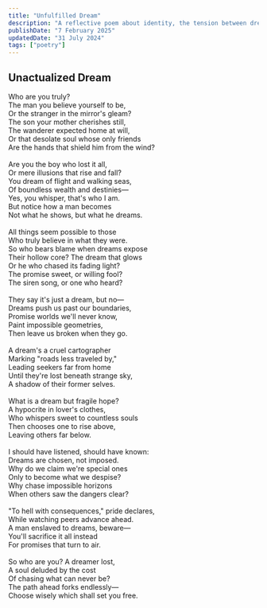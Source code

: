 ```yaml
---
title: "Unfulfilled Dream"
description: "A reflective poem about identity, the tension between dreams and reality, and the struggle between belief and self"
publishDate: "7 February 2025"
updatedDate: "31 July 2024"
tags: ["poetry"]
---
```


## Unactualized Dream

Who are you truly?<br/>
The man you believe yourself to be,<br/>
Or the stranger in the mirror's gleam?<br/>
The son your mother cherishes still,<br/>
The wanderer expected home at will,<br/>
Or that desolate soul whose only friends<br/>
Are the hands that shield him from the wind?<br/>
<br/>
Are you the boy who lost it all,<br/>
Or mere illusions that rise and fall?<br/>
You dream of flight and walking seas,<br/>
Of boundless wealth and destinies—<br/>
Yes, you whisper, that's who I am.<br/>
But notice how a man becomes<br/>
Not what he shows, but what he dreams.<br/>
<br/>
All things seem possible to those<br/>
Who truly believe in what they were.<br/>
So who bears blame when dreams expose<br/>
Their hollow core? The dream that glows<br/>
Or he who chased its fading light?<br/>
The promise sweet, or willing fool?<br/>
The siren song, or one who heard?<br/>
<br/>
They say it's just a dream, but no—<br/>
Dreams push us past our boundaries,<br/>
Promise worlds we'll never know,<br/>
Paint impossible geometries,<br/>
Then leave us broken when they go.<br/>
<br/>
A dream's a cruel cartographer<br/>
Marking "roads less traveled by,"<br/>
Leading seekers far from home<br/>
Until they're lost beneath strange sky,<br/>
A shadow of their former selves.<br/>
<br/>
What is a dream but fragile hope?<br/>
A hypocrite in lover's clothes,<br/>
Who whispers sweet to countless souls<br/>
Then chooses one to rise above,<br/>
Leaving others far below.<br/>
<br/>
I should have listened, should have known:<br/>
Dreams are chosen, not imposed.<br/>
Why do we claim we're special ones<br/>
Only to become what we despise?<br/>
Why chase impossible horizons<br/>
When others saw the dangers clear?<br/>
<br/>
"To hell with consequences," pride declares,<br/>
While watching peers advance ahead.<br/>
A man enslaved to dreams, beware—<br/>
You'll sacrifice it all instead<br/>
For promises that turn to air.<br/>
<br/>
So who are you? A dreamer lost,<br/>
A soul deluded by the cost<br/>
Of chasing what can never be?<br/>
The path ahead forks endlessly—<br/>
Choose wisely which shall set you free.<br/>
